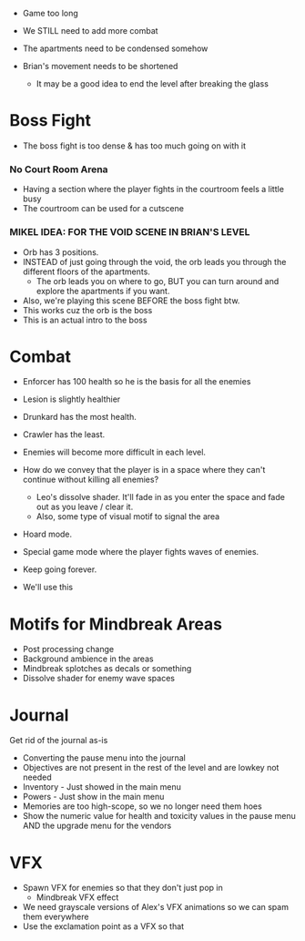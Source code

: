 - Game too long
- We STILL need to add more combat
- The apartments need to be condensed somehow

- Brian's movement needs to be shortened
	- It may be a good idea to end the level after breaking the glass

# Boss Fight
- The boss fight is too dense & has too much going on with it

### No Court Room Arena
- Having a section where the player fights in the courtroom feels a little busy
- The courtroom can be used for a cutscene

### MIKEL IDEA: FOR THE VOID SCENE IN BRIAN'S LEVEL
- Orb has 3 positions.
- INSTEAD of just going through the void, the orb leads you through the different floors of the apartments.
	- The orb leads you on where to go, BUT you can turn around and explore the apartments if you want.
- Also, we're playing this scene BEFORE the boss fight btw.
- This works cuz the orb is the boss
- This is an actual intro to the boss

# Combat
- Enforcer has 100 health so he is the basis for all the enemies
- Lesion is slightly healthier
- Drunkard has the most health.
- Crawler has the least.

- Enemies will become more difficult in each level.

- How do we convey that the player is in a space where they can't continue without killing all enemies?
	- Leo's dissolve shader. It'll fade in as you enter the space and fade out as you leave / clear it.
	- Also, some type of visual motif to signal the area

- Hoard mode.
- Special game mode where the player fights waves of enemies.
- Keep going forever.
- We'll use this

# Motifs for Mindbreak Areas
- Post processing change
- Background ambience in the areas
- Mindbreak splotches as decals or something
- Dissolve shader for enemy wave spaces

# Journal

Get rid of the journal as-is

- Converting the pause menu into the journal
- Objectives are not present in the rest of the level and are lowkey not needed
- Inventory - Just showed in the main menu
- Powers - Just show in the main menu
- Memories are too high-scope, so we no longer need them hoes
- Show the numeric value for health and toxicity values in the pause menu AND the upgrade menu for the vendors

# VFX
- Spawn VFX for enemies so that they don't just pop in
	- Mindbreak VFX effect 
- We need grayscale versions of Alex's VFX animations so we can spam them everywhere
- Use the exclamation point as a VFX so that 